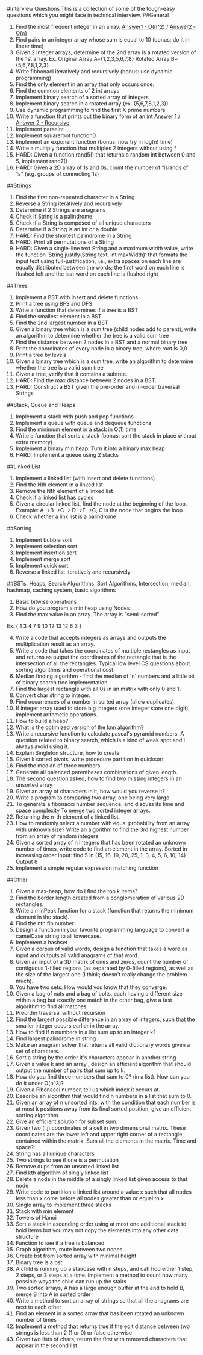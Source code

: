 #Interview Questions
This is a collection of some of the tough-easy questions which you might face in technical interview. 
##General
1. Find the most frequent integer in an array. [ Answer1 - O(n^2) ](http://stackoverflow.com/questions/8545590/find-the-most-popular-element-in-int-array) / [Answer2 - O(n) ](http://www.geeksforgeeks.org/find-the-maximum-repeating-number-in-ok-time/)
2. Find pairs in an integer array whose sum is equal to 10 (bonus: do it in linear time)
3. Given 2 integer arrays, determine of the 2nd array is a rotated version of the 1st array. Ex. Original Array A={1,2,3,5,6,7,8} Rotated Array B={5,6,7,8,1,2,3}
4. Write fibbonaci iteratively and recursively (bonus: use dynamic programming)
5. Find the only element in an array that only occurs once.
6. Find the common elements of 2 int arrays
7. Implement binary search of a sorted array of integers
8. Implement binary search in a rotated array (ex. {5,6,7,8,1,2,3})
9. Use dynamic programming to find the first X prime numbers
10. Write a function that prints out the binary form of an int [ Answer 1 ](http://stackoverflow.com/questions/5263187/print-an-integer-in-binary-format-in-java) / [ Answer 2 - Recursive ](http://www.geeksforgeeks.org/binary-representation-of-a-given-number/)
11. Implement parseInt
12. Implement squareroot function0
13. Implement an exponent function (bonus: now try in log(n) time)
14. Write a multiply function that multiples 2 integers without using *
15. HARD: Given a function rand5() that returns a random int between 0 and 5, implement rand7()
16. HARD: Given a 2D array of 1s and 0s, count the number of “islands of 1s” (e.g. groups of connecting 1s)

##Strings
1. Find the first non-repeated character in a String
2. Reverse a String iteratively and recursively
3. Determine if 2 Strings are anagrams
4. Check if String is a palindrome
5. Check if a String is composed of all unique characters
6. Determine if a String is an int or a double
7. HARD: Find the shortest palindrome in a String
8. HARD: Print all permutations of a String
9. HARD: Given a single-line text String and a maximum width value, write the function ‘String justify(String text, int maxWidth)’ that formats the input text using full-justification, i.e., extra spaces on each line are equally distributed between the words; the first word on each line is flushed left and the last word on each line is flushed right

##Trees
1. Implement a BST with insert and delete functions
2. Print a tree using BFS and DFS
3. Write a function that determines if a tree is a BST
4. Find the smallest element in a BST
5. Find the 2nd largest number in a BST
6. Given a binary tree which is a sum tree (child nodes add to parent), write an algorithm to determine whether the tree is a valid sum tree
7. Find the distance between 2 nodes in a BST and a normal binary tree
8. Print the coordinates of every node in a binary tree, where root is 0,0
9. Print a tree by levels
10. Given a binary tree which is a sum tree, write an algorithm to determine whether the tree is a valid sum tree
11. Given a tree, verify that it contains a subtree.
12. HARD: Find the max distance between 2 nodes in a BST.
13. HARD: Construct a BST given the pre-order and in-order traversal Strings

##Stack, Queue and Heaps
1. Implement a stack with push and pop functions
2. Implement a queue with queue and dequeue functions
3. Find the minimum element in a stack in O(1) time
4. Write a function that sorts a stack (bonus: sort the stack in place without extra memory)
5. Implement a binary min heap. Turn it into a binary max heap
6. HARD: Implement a queue using 2 stacks

##Linked List
1. Implement a linked list (with insert and delete functions)
2. Find the Nth element in a linked list
3. Remove the Nth element of a linked list
4. Check if a linked list has cycles
5. Given a circular linked list, find the node at the beginning of the loop. Example: A →B →C → D →E →C, C is the node that begins the loop
6. Check whether a link list is a palindrome

##Sorting
1. Implement bubble sort
2. Implement selection sort
3. Implement insertion sort
4. Implement merge sort
5. Implement quick sort
6. Reverse a linked list iteratively and recursively

##BSTs, Heaps, Search Algorithms, Sort Algorithms, Intersection, median, hashmap, caching system, basic algorithms

1. Basic bitwise operations
2. How do you program a min heap using Nodes
3. Find the max value in an array. The array is "semi-sorted".

Ex. { 1 3 4 7 9 10 12 13 12 6 3 }

4. Write a code that accepts integers as arrays and outputs the multiplication result as an array.
5. Write a code that takes the coordinates of multiple rectangles as input and returns as output the coordinates of the rectangle that is the intersection of all the rectangles.
Typical low level CS questions about sorting algorithms and operational cost.
6. Median finding algorithm - find the median of 'n' numbers and a little bit of binary search tree implementation
7. Find the largest rectangle with all 0s in an matrix with only 0 and 1.
8. Convert char string to integer.
9. Find occurrences of a number in sorted array (allow duplicates).
10. If integer array used to store big integers (one integer store one digit), implement arithmetic operations.
11. How to build a heap?
12. What is the optimized version of the knn algorithm?
13. Write a recursive function to calculate pascal's pyramid numbers.
A question related to binary search, which is a kind of weak spot and I always avoid using it.
14. Explain Singleton structure, how to create
15. Given k sorted pivots, write procedure partition in quicksort
16. Find the median of three numbers.
17. Generate all balanced parentheses combinations of given length.
18. The second question asked, how to find two missing integers in an unsorted array
19. Given an array of characters in it, how would you reverse it?
20. Write a program to comparing two array, one being very large
21. To generate a fibonacci number sequence, and discuss its time and space complexity To merge two sorted integer arrays.
22. Returning the n-th element of a linked list.
23. How to randomly select a number with equal probability from an array with unknown size? Write an algorithm to find the 3rd highest number from an array of random integers
24. Given a sorted array of n integers that has been rotated an unknown number of times, write code to find an element in the array. Sorted in increasing order
Input: find 5 in (15, 16, 19, 20, 25, 1, 3, 4, 5, 6, 10, 14) Output 8
25. Implement a simple regular expression matching function

##Other

1. Given a max-heap, how do I find the top k items?
2. Find the border length created from a conglomeration of various 2D rectangles.
3. Write a minPeak function for a stack (function that returns the minimum element in the stack).
4. Find the nth fib number
5. Design a function in your favorite programming language to convert a camelCase string to all lowercase.
6. Implement a hashset
7. Given a corpus of valid words, design a function that takes a word as input and outputs all valid anagrams of that word.
8. Given an input of a 3D matrix of ones and zeros, count the number of contiguous 1-filled regions (as separated by 0-filled regions), as well as the size of the largest one (I think; doesn't really change the problem much).
9. You have two sets. How would you know that they converge.
10. Given a bag of nuts and a bag of bolts, each having a different size within a bag but exactly one match in the other bag, give a fast algorithm to find all matches
11. Preorder traversal without recursion
12. Find the largest possible difference in an array of integers, such that the smaller integer occurs earlier in the array.
13. How to find if n numbers in a list sum up to an integer k?
14. Find largest palindrome in string
15. Make an anagram solver that returns all valid dictionary words given a set of characters.
16. Sort a string by the order it's characters appear in another string
17. Given a value k and an array , design an efficient algorithm that should output the number of pairs that sum up to k.
18. How do you find three numbers that sum to 0? (in a list). Now can you do it under O(n^3)?
19. Given a Fibonacci number, tell us which index it occurs at.
20. Describe an algorithm that would find n numbers in a list that sum to 0.
21. Given an array of n unsorted ints, with the condition that each number is at most k positions away from its final sorted position, give an efficient sorting algorithm
22. Give an efficient solution for subset sum.
23. Given two (i,j) coordinates of a cell in two dimensional matrix. These coordinates are the lower left and upper right corner of a rectangle contained within the matrix. Sum all the elements in the matrix. Time and space?
24. String has all unique characters
25. Two strings to see if one is a permutation
26. Remove dups from an unsorted linked list
27. Find kth algorithm of singly linked list
28. Delete a node in the middle of a singly linked list given access to that node
29. Write code to partition a linked list around a value x such that all nodes less than x come before all nodes greater than or equal to x
30. Single array to implement three stacks
31. Stack with min element
32. Towers of Hanoi
33. Sort a stack in ascending order using at most one additional stack to hold items but you may not copy the elements into any other data structure
34. Function to see if a tree is balanced
35. Graph algorithm, route between two nodes
36. Create bst from sorted array with minimal height
37. Binary tree is a bst
38. A child is running up a staircase with n steps, and cah hop either 1 step, 2 steps, or 3 steps at a time. Implement a method to count how many possible ways the child can run up the stairs
39. Two sorted arrays, A has a large enough buffer at the end to hold B, merge B into A in sorted order
40. Write a method to sort an array of strings so that all the anagrams are next to each other
41. Find an element in a sorted array that has been rotated an unknown number of times
42. Implement a method that returns true if the edit distance between two strings is less than 2 (1 or 0) or false otherwise
43. Given two lists of chars, return the first with removed characters that appear in the second list.
